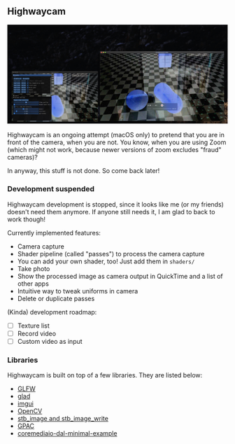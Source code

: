 ## Highwaycam

![Featured](/Resources/featured.jpg)

Highwaycam is an ongoing attempt (macOS only) to pretend that you are in front of the camera, when you are not. You know, when you are using Zoom (which might not work, because newer versions of zoom excludes "fraud" cameras)? 

In anyway, this stuff is not done. So come back later! 

### Development suspended

Highwaycam development is stopped, since it looks like me (or my friends) doesn't need them anymore. If anyone still needs it, I am glad to back to work though!

Currently implemented features:

- Camera capture
- Shader pipeline (called "passes") to process the camera capture
- You can add your own shader, too! Just add them in `shaders/`
- Take photo
- Show the processed image as camera output in QuickTime and a list of other apps
- Intuitive way to tweak uniforms in camera
- Delete or duplicate passes

(Kinda) development roadmap:

- [ ] Texture list
- [ ] Record video
- [ ] Custom video as input

### Libraries

Highwaycam is built on top of a few libraries. They are listed below:

- [GLFW](https://www.glfw.org/)
- [glad](https://glad.dav1d.de/)
- [imgui](https://github.com/ocornut/imgui)
- [OpenCV](https://opencv.org/)
- [stb_image and stb_image_write](https://github.com/nothings/stb)
- [GPAC](https://gpac.wp.imt.fr/)
- [coremediaio-dal-minimal-example](https://github.com/johnboiles/coremediaio-dal-minimal-example)
